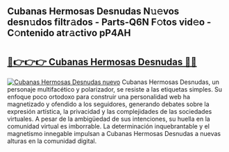 ## Cubanas Hermosas Desnudas N𝚞𝚎vos desn𝚞dos filtr𝚊dos - Parts-Q6N F𝚘tos vid𝚎o - C𝚘ntenido atr𝚊ctivo pP4AH

# <h2><a href="http://mb1k4x.tromn.icu/?c=Cubanas+Hermosas+Desnudas">🔗👉👉👉 Cubanas Hermosas Desnudas 🔗🔗</a></h2>

[![Cubanas Hermosas Desnudas nuevo](https://i.imgur.com/pEAQMta.gif)](http://mb1k4x.tromn.icu/?c=Cubanas+Hermosas+Desnudas)
Cubanas Hermosas Desnudas, un personaje multifacético y polarizador, se resiste a las etiquetas simples. Su enfoque poco ortodoxo para construir una personalidad web ha magnetizado y ofendido a los seguidores, generando debates sobre la expresión artística, la privacidad y las complejidades de las sociedades virtuales. A pesar de la ambigüedad de sus intenciones, su huella en la comunidad virtual es imborrable. La determinación inquebrantable y el magnetismo innegable impulsan a Cubanas Hermosas Desnudas a nuevas alturas en la comunidad digital.
